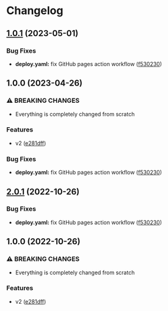 # Changelog

## [1.0.1](https://github.com/Rajaniraiyn/Search-It/compare/v1.0.0...v1.0.1) (2023-05-01)


### Bug Fixes

* **deploy.yaml:** fix GitHub pages action workflow ([f530230](https://github.com/Rajaniraiyn/Search-It/commit/f53023089184f708d643eef7ed5f0965e02eb745))

## 1.0.0 (2023-04-26)


### ⚠ BREAKING CHANGES

* Everything is completely changed from scratch

### Features

* v2 ([e281dff](https://github.com/Rajaniraiyn/Search-It/commit/e281dffe579c3e513903874db6aa9aa9421aeb97))


### Bug Fixes

* **deploy.yaml:** fix GitHub pages action workflow ([f530230](https://github.com/Rajaniraiyn/Search-It/commit/f53023089184f708d643eef7ed5f0965e02eb745))

## [2.0.1](https://github.com/Rajaniraiyn/Search-It/compare/v2.0.0...v2.0.1) (2022-10-26)


### Bug Fixes

* **deploy.yaml:** fix GitHub pages action workflow ([f530230](https://github.com/Rajaniraiyn/Search-It/commit/f53023089184f708d643eef7ed5f0965e02eb745))

## 1.0.0 (2022-10-26)


### ⚠ BREAKING CHANGES

* Everything is completely changed from scratch

### Features

* v2 ([e281dff](https://github.com/Rajaniraiyn/Search-It/commit/e281dffe579c3e513903874db6aa9aa9421aeb97))
